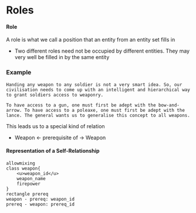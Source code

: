 # Roles
#### Role
A role is what we call a position that an entity from an entity set fills in

* Two different roles need not be occupied by different entities. They may very well be filled in by the same entity

### Example
```
Handing any weapon to any soldier is not a very smart idea. So, our civilisation needs to come up with an intelligent and hierarchical way to grant soldiers access to weaponry.

To have access to a gun, one must first be adept with the bow-and-arrow. To have access to a poleaxe, one must first be adept with the lance. The general wants us to generalise this concept to all weapons.
```

This leads us to a special kind of relation

* Weapon <- prerequisite of -> Weapon

#### Representation of a Self-Relationship

```plantuml
allowmixing
class weapon{
	<u>weapon_id</u>
	weapon_name
	firepower
}
rectangle prereq
weapon - prereq: weapon_id
prereq - weapon: prereq_id
```